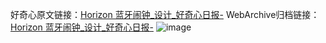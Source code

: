 好奇心原文链接：[Horizon 蓝牙闹钟_设计_好奇心日报-](https://www.qdaily.com/articles/3713.html)
WebArchive归档链接：[Horizon 蓝牙闹钟_设计_好奇心日报-](http://web.archive.org/web/20190623152754/https://www.qdaily.com/articles/3713.html)
![image](http://ww3.sinaimg.cn/large/007d5XDpgy1g3vd2gbsqej30u02ygwue)